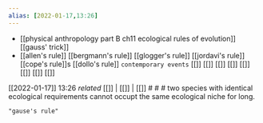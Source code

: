 ```yaml
---
alias: [2022-01-17,13:26]
---
```

 - [[physical anthropology part B ch11 ecological rules of evolution]] [[gauss' trick]]
 - [[allen's rule]] [[bergmann's rule]] [[glogger's rule]] [[jordavi's rule]] [[cope's rule]]s  [[dollo's rule]]
 `contemporary events` [[]] [[]] [[]] [[]] [[]] [[]] [[]] [[]]

[[2022-01-17]] 13:26 _related_ [[]] | [[]] | [[]] # # #
two species with identical ecological requirements cannot occupt the same ecological niche for long.
```query
"gause's rule"
```